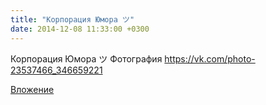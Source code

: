 ```yaml
---
title: "Корпорация Юмора ツ"
date: 2014-12-08 11:33:00 +0300
---
```


Корпорация Юмора ツ
Фотография
https://vk.com/photo-23537466_346659221

[Вложение](https://vk.com/photo-23537466_346659221)
